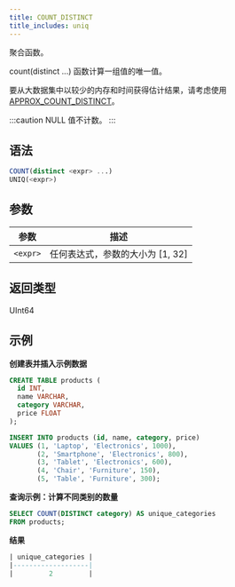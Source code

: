 ```yaml
---
title: COUNT_DISTINCT
title_includes: uniq
---
```


聚合函数。

count(distinct ...) 函数计算一组值的唯一值。

要从大数据集中以较少的内存和时间获得估计结果，请考虑使用 [APPROX_COUNT_DISTINCT](aggregate-approx-count-distinct.md)。

:::caution
 NULL 值不计数。
:::

## 语法

```sql
COUNT(distinct <expr> ...)
UNIQ(<expr>)
```

## 参数

| 参数      | 描述                                      |
|-----------|------------------------------------------|
| `<expr>`  | 任何表达式，参数的大小为 [1, 32]         |

## 返回类型

UInt64

## 示例

**创建表并插入示例数据**
```sql
CREATE TABLE products (
  id INT,
  name VARCHAR,
  category VARCHAR,
  price FLOAT
);

INSERT INTO products (id, name, category, price)
VALUES (1, 'Laptop', 'Electronics', 1000),
       (2, 'Smartphone', 'Electronics', 800),
       (3, 'Tablet', 'Electronics', 600),
       (4, 'Chair', 'Furniture', 150),
       (5, 'Table', 'Furniture', 300);
```

**查询示例：计算不同类别的数量**

```sql
SELECT COUNT(DISTINCT category) AS unique_categories
FROM products;
```

**结果**
```sql
| unique_categories |
|-------------------|
|         2         |
```
